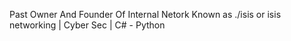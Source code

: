 Past Owner And Founder Of Internal Netork Known as ./isis or isis
networking | Cyber Sec | C# - Python


